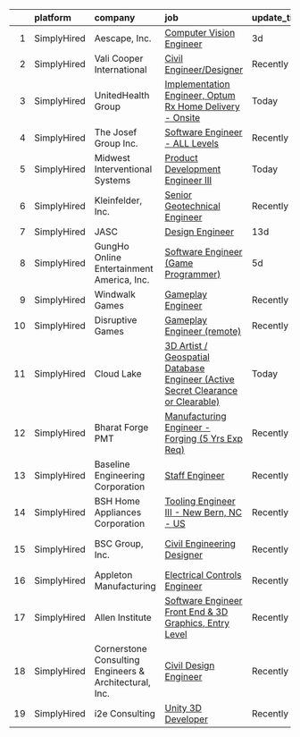 

|    | platform    | company                                                | job                                                                                                                                                                                     | update_time   | location              |
|---:|:------------|:-------------------------------------------------------|:----------------------------------------------------------------------------------------------------------------------------------------------------------------------------------------|:--------------|:----------------------|
|  1 | SimplyHired | Aescape, Inc.                                          | [Computer Vision Engineer](https://www.simplyhired.com/job/ATYT26y4tOkCY5kLkQZk8aQdvTt0VUEBP8k81Emhp1oI_cZYPGbATw?q=3d+engineer)                                                        | 3d            | New York, NY          |
|  2 | SimplyHired | Vali Cooper International                              | [Civil Engineer/Designer](https://www.simplyhired.com/job/kiLveJ_78OG_yOmTXP6X7ZT1NADX3xC7jLb0oSeqdZxwU-AxChArMw?q=3d+engineer)                                                         | Recently      | New Orleans, LA       |
|  3 | SimplyHired | UnitedHealth Group                                     | [Implementation Engineer, Optum Rx Home Delivery - Onsite](https://www.simplyhired.com/job/5QcCND_PojbYDztVBSsaszgEm3xLrFDn66L4MmaWsiU-sjS8d6jD9A?q=3d+engineer)                        | Today         | Mesa, AZ              |
|  4 | SimplyHired | The Josef Group Inc.                                   | [Software Engineer - ALL Levels](https://www.simplyhired.com/job/NntIVXuR2ioMppW62xnTVtVgrSdIKFWNkSLryCRnh0VlhzcdiJ-sKQ?q=3d+engineer)                                                  | Recently      | Columbia, MD          |
|  5 | SimplyHired | Midwest Interventional Systems                         | [Product Development Engineer III](https://www.simplyhired.com/job/QxrAd6XmSgdZVD6KkkDRULRORqc6QEQxF22DoeX58oTdMNmgtbuX9Q?q=3d+engineer)                                                | Today         | Maple Grove, MN       |
|  6 | SimplyHired | Kleinfelder, Inc.                                      | [Senior Geotechnical Engineer](https://www.simplyhired.com/job/7gj2cFhi2RP8IXLPseLWLC9KgNaFlALESwzkOuPbmTqP1pbvKTEVyw?q=3d+engineer)                                                    | Recently      | Boston, MA            |
|  7 | SimplyHired | JASC                                                   | [Design Engineer](https://www.simplyhired.com/job/ZFv5UecaFPOZjgmhsCQ4odiifjNDbUyojSfnTdUVSM9N7uUZaYZMEA?q=3d+engineer)                                                                 | 13d           | Tempe, AZ             |
|  8 | SimplyHired | GungHo Online Entertainment America, Inc.              | [Software Engineer (Game Programmer)](https://www.simplyhired.com/job/IIVbMROfYmC1JfMPVXm9fylBKOZ9uuq-gMQJ0t2SiIzzkl4Zpk0oyg?q=3d+engineer)                                             | 5d            | Redondo Beach, CA     |
|  9 | SimplyHired | Windwalk Games                                         | [Gameplay Engineer](https://www.simplyhired.com/job/zoB03BdGpLXgk9eK3Go2k6uzd9IXYeKk90VGEh3Ie9KBnheezEoi1w?q=3d+engineer)                                                               | Recently      | Remote                |
| 10 | SimplyHired | Disruptive Games                                       | [Gameplay Engineer (remote)](https://www.simplyhired.com/job/iUVm-shMqTwPHEJP_ln2Flyr3VL0B3bMWlm1vepLBIQLfRN0mKSjsg?q=3d+engineer)                                                      | Recently      | Remote                |
| 11 | SimplyHired | Cloud Lake                                             | [3D Artist / Geospatial Database Engineer (Active Secret Clearance or Clearable)](https://www.simplyhired.com/job/ANJvK0kHTVA8tV9qpIqAqVW1IW4-DTF0PBcWk_8ieVCUpWRwMTNPsw?q=3d+engineer) | Today         | Fort Walton Beach, FL |
| 12 | SimplyHired | Bharat Forge PMT                                       | [Manufacturing Engineer - Forging (5 Yrs Exp Req)](https://www.simplyhired.com/job/siq4lefIes52CJZvjwDqsL4T_YLA1Zelyy7u1qeQ-T_XsgHlZsCaVQ?q=3d+engineer)                                | Recently      | Surgoinsville, TN     |
| 13 | SimplyHired | Baseline Engineering Corporation                       | [Staff Engineer](https://www.simplyhired.com/job/igST8TmvGYr2lOXvI28EhJUV33Etdo9WTw784iMnPTLYGSciM2576w?q=3d+engineer)                                                                  | Recently      | Cheyenne, WY          |
| 14 | SimplyHired | BSH Home Appliances Corporation                        | [Tooling Engineer III - New Bern, NC - US](https://www.simplyhired.com/job/8AYW7UUtjVKEOVVZu_N9L1XB8mrtorz4YXjkzynW0Qnga0ttJz7hLw?q=3d+engineer)                                        | Recently      | New Bern, NC          |
| 15 | SimplyHired | BSC Group, Inc.                                        | [Civil Engineering Designer](https://www.simplyhired.com/job/0fHQebJYjoY76SLd59IRja7M1rA36Hyj6rSd_MR_CDxghcaX0l8LqA?q=3d+engineer)                                                      | Recently      | West Yarmouth, MA     |
| 16 | SimplyHired | Appleton Manufacturing                                 | [Electrical Controls Engineer](https://www.simplyhired.com/job/Cj-EFNC2ZSUmAaGnQkwY2oi7jS1jKitfqCvza_V2VtW8yqWCkhn3HQ?q=3d+engineer)                                                    | Recently      | Neenah, WI            |
| 17 | SimplyHired | Allen Institute                                        | [Software Engineer Front End & 3D Graphics, Entry Level](https://www.simplyhired.com/job/1UWqkqbo4kGk6ONnY_EZytg-aA6thPCl0PioETSzOeslKr3LrJNPPQ?q=3d+engineer)                          | Recently      | Seattle, WA           |
| 18 | SimplyHired | Cornerstone Consulting Engineers & Architectural, Inc. | [Civil Design Engineer](https://www.simplyhired.com/job/ccG7VsJIO12l84Sd7KkrZ4yaIb86NnFGOzLMHRWqyQIrjy5lEdHO_A?q=3d+engineer)                                                           | Recently      | Allentown, PA         |
| 19 | SimplyHired | i2e Consulting                                         | [Unity 3D Developer](https://www.simplyhired.com/job/CU0ERh_y8LHB_UDTGXEUZbdN9dPcfm-bQYOR8ZlWsjmZZ1dutq414Q?q=3d+engineer)                                                              | Recently      | Remote                |